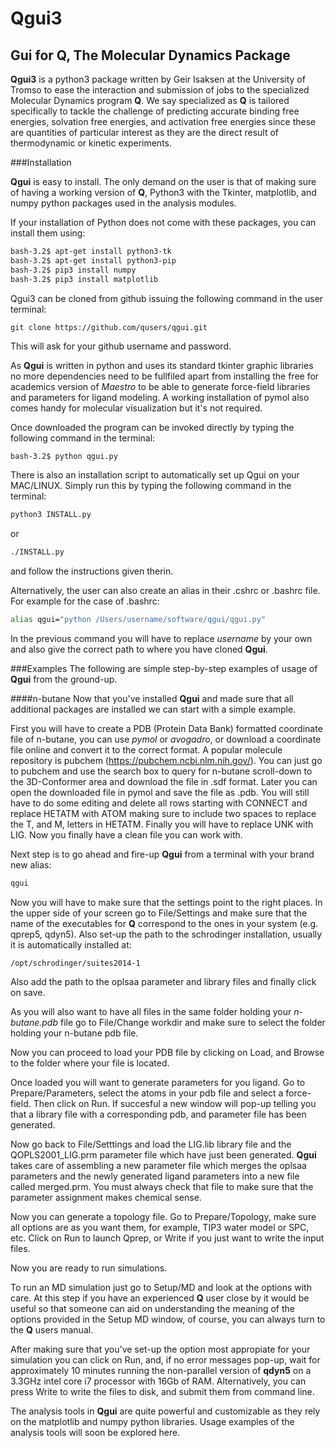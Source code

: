 Qgui3
================================================================================

Gui for Q, The Molecular Dynamics Package
--------------------------------------------------------------------------------

**Qgui3** is a python3 package written by Geir Isaksen at the University of Tromso
to ease the interaction and submission of jobs to the specialized Molecular
Dynamics program **Q**. We say specialized as **Q** is tailored specifically
to tackle the challenge of predicting accurate binding free energies,
solvation free energies, and activation free energies since these are quantities
of particular interest as they are the direct result of thermodynamic or
kinetic experiments.


###Installation

**Qgui** is easy to install. The only demand on the user is that of making sure
of having a working version of **Q**, Python3 with the Tkinter, matplotlib, and numpy python
packages used in the analysis modules.

If your installation of Python does not come with these packages, you can install them using:
```bash
bash-3.2$ apt-get install python3-tk
bash-3.2$ apt-get install python3-pip
bash-3.2$ pip3 install numpy
bash-3.2$ pip3 install matplotlib
```

Qgui3 can be cloned from github issuing the following command in the user
terminal:

```git
git clone https://github.com/qusers/qgui.git
```

This will ask for your github username and password.

As **Qgui** is written in python and uses its standard tkinter graphic libraries
no more dependencies need to be fullfiled apart from installing the free
for academics version of *Maestro* to be able to generate force-field libraries
and parameters for ligand modeling. A working installation of pymol also comes
handy for molecular visualization but it's not required.

Once downloaded the program can be invoked directly by typing the following
command in the terminal:

```bash
bash-3.2$ python qgui.py
```

There is also an installation script to automatically set up Qgui on your MAC/LINUX.
Simply run this by typing the following command in the terminal:
```bash
python3 INSTALL.py
``` 
or
```bash
./INSTALL.py
``` 
and follow the instructions given therin.

Alternatively, the user can also create an alias in their .cshrc or .bashrc file. For example
for the case of .bashrc:

```bash
alias qgui="python /Users/username/software/qgui/qgui.py"
```

In the previous command you will have to replace *username* by your own and
also give the correct path to where you have cloned **Qgui**. 


###Examples
The following are simple step-by-step examples of usage of **Qgui** from the
ground-up.

####n-butane
Now that you've installed **Qgui** and made sure that all additional packages
are installed we can start with a simple example.

First you will have to create a PDB (Protein Data Bank) formatted coordinate
file of n-butane, you can use *pymol* or *avogadro*, or download a coordinate file
online and convert it to the correct format. A popular molecule repository is
pubchem (https://pubchem.ncbi.nlm.nih.gov/). You can just go to pubchem and
use the search box to query for n-butane scroll-down to the 3D-Conformer
area and download the file in .sdf format. Later you can open the downloaded file
in pymol and save the file as .pdb. You will still have to do some editing
and delete all rows starting with CONNECT and replace HETATM with ATOM making
sure to include two spaces to replace the T, and M, letters in HETATM.
Finally you will have to replace UNK with LIG. Now you finally have a clean
file you can work with.

Next step is to go ahead and fire-up **Qgui** from a terminal with your
brand new alias:

```bash
qgui
```

Now you will have to make sure that the settings point to the right places.
In the upper side of your screen go to File/Settings and make sure that
the name of the executables for **Q** correspond to the ones in your system
(e.g. qprep5, qdyn5). Also set-up the path to the schrodinger installation,
usually it is automatically installed at:

```
/opt/schrodinger/suites2014-1
```

Also add the path to the oplsaa parameter and library files and finally click
on save.

As you will also want to have all files in the same folder holding your
*n-butane.pdb* file go to File/Change workdir and make sure to select the
folder holding your n-butane pdb file.

Now you can proceed to load your PDB file by clicking on Load, and Browse to
the folder where your file is located.

Once loaded you will want to generate parameters for you ligand. Go to
Prepare/Parameters, select the atoms in your pdb file and select a force-field.
Then click on Run. If succesful a new window will pop-up telling you that a
library file with a corresponding pdb, and parameter file has been generated.

Now go back to File/Setttings and load the LIG.lib library file and the
QOPLS2001_LIG.prm parameter file which have just been generated.
**Qgui** takes care of assembling a new parameter file which merges
the oplsaa parameters and the newly generated ligand parameters into a new file
called merged.prm. You must always check that file to make sure that the parameter
assignment makes chemical sense.

Now you can generate a topology file. Go to Prepare/Topology, make sure all
options are as you want them, for example, TIP3 water model or SPC, etc. Click
on Run to launch Qprep, or Write if you just want to write the input files.

Now you are ready to run simulations.

To run an MD simulation just go to Setup/MD and look at the options with
care. At this step if you have an experienced **Q** user close by it would
be useful so that someone can aid on understanding the meaning of the
options provided in the Setup MD window, of course, you can always turn
to the **Q** users manual.

After making sure that you've set-up the option most appropiate for your
simulation you can click on Run, and, if no error messages pop-up, wait for 
approximately 10 minutes running the non-parallel version of **qdyn5** on a 
3.3GHz intel core i7 processor with 16Gb of RAM. Alternatively, you can press
Write to write the files to disk, and submit them from command line.

The analysis tools in **Qgui** are quite powerful and customizable as they
rely on the matplotlib and numpy python libraries. Usage examples of the
analysis tools will soon be explored here.




